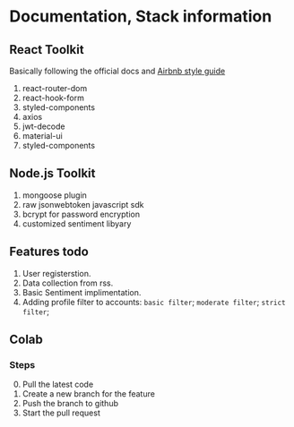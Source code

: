 # Documentation, Stack information

## React Toolkit

Basically following the official docs and [Airbnb style guide](https://github.com/airbnb/javascript/tree/master/react)

1. react-router-dom
2. react-hook-form
3. styled-components
4. axios
5. jwt-decode
6. material-ui
7. styled-components

## Node.js Toolkit

1. mongoose plugin 
2. raw jsonwebtoken javascript sdk
3. bcrypt for password encryption
4. customized sentiment libyary

## Features todo

1. User registerstion.
2. Data collection from rss.
3. Basic Sentiment implimentation.
4. Adding profile filter to accounts: `basic filter`; `moderate filter`; `strict filter`; 

## Colab

### Steps

0. Pull the latest code 
1. Create a new branch for the feature
2. Push the branch to github
3. Start the pull request

